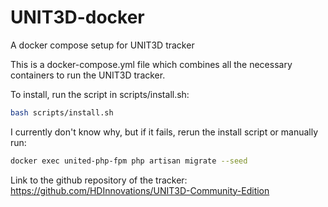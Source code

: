 # UNIT3D-docker
A docker compose setup for UNIT3D tracker

This is a docker-compose.yml file which combines all the necessary containers to run the UNIT3D tracker.

To install, run the script in scripts/install.sh: 

```bash
bash scripts/install.sh
```

I currently don't know why, but if it fails, rerun the install script or manually run:

```bash
docker exec united-php-fpm php artisan migrate --seed
```

Link to the github repository of the tracker: https://github.com/HDInnovations/UNIT3D-Community-Edition
